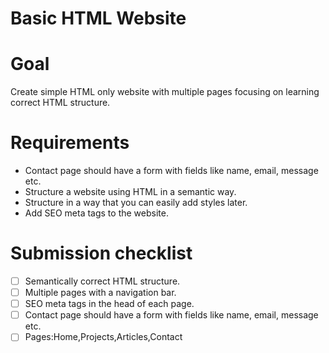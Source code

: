 # Basic HTML Website

# Goal
Create simple HTML only website with multiple pages focusing on learning correct HTML structure.

# Requirements
* Contact page should have a form with fields like name, email, message etc.
* Structure a website using HTML in a semantic way.
* Structure in a way that you can easily add styles later.
* Add SEO meta tags to the website.


# Submission checklist
- [ ] Semantically correct HTML structure.
- [ ] Multiple pages with a navigation bar.
- [ ] SEO meta tags in the head of each page.
- [ ] Contact page should have a form with fields like name, email, message etc.
- [ ] Pages:Home,Projects,Articles,Contact
